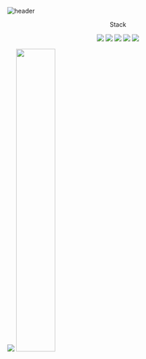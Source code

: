 ![header](https://capsule-render.vercel.app/api?type=waving&color=auto&height=300&section=header&text=Welcome&fontSize=90&animation=fadeIn&fontAlignY=38&desc=ReactNative%20AppDeveloper%20NohSeongBong&descAlignY=51&descAlign=62)

<p align='center'> Stack </p>
<p align='center'>
  <img src="https://img.shields.io/badge/JavaScript-F7DF1E?style=flat-square&logo=javascript&logoColor=000000"/>
   <img src="https://img.shields.io/badge/React-000000?style=flat-square&logo=react&logoColor=61DAFB"/>
   <img src="https://img.shields.io/badge/ReactNative-000000?style=flat-square&logo=react&logoColor=61DAFB"/>
   <img src="https://img.shields.io/badge/Mobx-ffffff?style=flat-square&logo=mobx&logoColor=FF9955"/>
   <img src="https://img.shields.io/badge/TypeScript-ffffff?style=flat-square&logo=TypeScript&logoColor=3178C6"/>
</p>

  <img src="https://github-readme-stats-ivory-nine-14.vercel.app/api/top-langs/?username=nohseongbong&exclude_repo=nohseongbong.github.io&layout=compact&theme=tokyonight" />
  <img src="https://github-readme-stats-ivory-nine-14.vercel.app/api?username=nohseongbong&theme=radical&show_icons=true" width="42%" />
 
<!--
**nohseongbong/nohseongbong** is a ✨ _special_ ✨ repository because its `README.md` (this file) appears on your GitHub profile.

Here are some ideas to get you started:

- 🔭 I’m currently working on ...
- 🌱 I’m currently learning ...
- 👯 I’m looking to collaborate on ...
- 🤔 I’m looking for help with ...
- 💬 Ask me about ...
- 📫 How to reach me: ...
- 😄 Pronouns: ...
- ⚡ Fun fact: ...
-->
